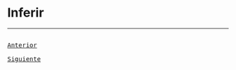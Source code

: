 # Inferir

---

[<kbd> <br> Anterior <br> </kbd>][anterior]
[<kbd> <br> Siguiente <br> </kbd>][siguiente]

[anterior]: 04-resumir.md
[siguiente]: 06-transformar.md
